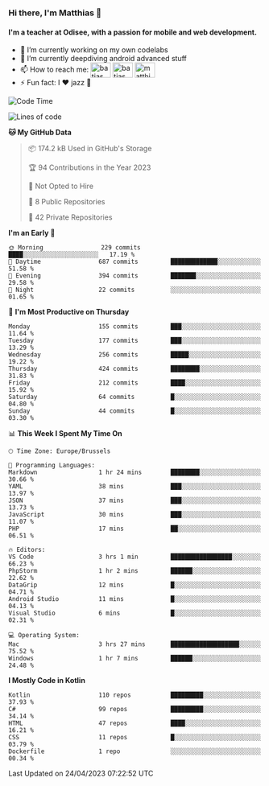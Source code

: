 ### Hi there, I'm Matthias 👋

#### I'm a teacher at Odisee, with a passion for mobile and web development.

- 🔭 I’m currently working on my own codelabs
- 🌱 I’m currently deepdiving android advanced stuff
- 📫 How to reach me: <a href="https://dev.to/batjas" target="_blank"><img align="center" src="https://raw.githubusercontent.com/rahuldkjain/github-profile-readme-generator/master/src/images/icons/Social/devto.svg" alt="batjas" height="30" width="40" /></a>
<a href="https://twitter.com/batjas" target="_blank"><img align="center" src="https://raw.githubusercontent.com/rahuldkjain/github-profile-readme-generator/master/src/images/icons/Social/twitter.svg" alt="batjas" height="30" width="40" /></a>
<a href="https://linkedin.com/in/matthiasdruwé" target="_blank"><img align="center" src="https://raw.githubusercontent.com/rahuldkjain/github-profile-readme-generator/master/src/images/icons/Social/linked-in-alt.svg" alt="matthiasdruwé" height="30" width="40" /></a>
- ⚡ Fun fact: I ❤ jazz 🎷


<!--START_SECTION:waka-->
![Code Time](http://img.shields.io/badge/Code%20Time-700%20hrs%2053%20mins-blue)

![Lines of code](https://img.shields.io/badge/From%20Hello%20World%20I%27ve%20Written-1.3%20million%20lines%20of%20code-blue)

**🐱 My GitHub Data** 

> 📦 174.2 kB Used in GitHub's Storage 
 > 
> 🏆 94 Contributions in the Year 2023
 > 
> 🚫 Not Opted to Hire
 > 
> 📜 8 Public Repositories 
 > 
> 🔑 42 Private Repositories 
 > 
**I'm an Early 🐤** 

```text
🌞 Morning                229 commits         ████░░░░░░░░░░░░░░░░░░░░░   17.19 % 
🌆 Daytime                687 commits         █████████████░░░░░░░░░░░░   51.58 % 
🌃 Evening                394 commits         ███████░░░░░░░░░░░░░░░░░░   29.58 % 
🌙 Night                  22 commits          ░░░░░░░░░░░░░░░░░░░░░░░░░   01.65 % 
```
📅 **I'm Most Productive on Thursday** 

```text
Monday                   155 commits         ███░░░░░░░░░░░░░░░░░░░░░░   11.64 % 
Tuesday                  177 commits         ███░░░░░░░░░░░░░░░░░░░░░░   13.29 % 
Wednesday                256 commits         █████░░░░░░░░░░░░░░░░░░░░   19.22 % 
Thursday                 424 commits         ████████░░░░░░░░░░░░░░░░░   31.83 % 
Friday                   212 commits         ████░░░░░░░░░░░░░░░░░░░░░   15.92 % 
Saturday                 64 commits          █░░░░░░░░░░░░░░░░░░░░░░░░   04.80 % 
Sunday                   44 commits          █░░░░░░░░░░░░░░░░░░░░░░░░   03.30 % 
```


📊 **This Week I Spent My Time On** 

```text
🕑︎ Time Zone: Europe/Brussels

💬 Programming Languages: 
Markdown                 1 hr 24 mins        ████████░░░░░░░░░░░░░░░░░   30.66 % 
YAML                     38 mins             ███░░░░░░░░░░░░░░░░░░░░░░   13.97 % 
JSON                     37 mins             ███░░░░░░░░░░░░░░░░░░░░░░   13.73 % 
JavaScript               30 mins             ███░░░░░░░░░░░░░░░░░░░░░░   11.07 % 
PHP                      17 mins             ██░░░░░░░░░░░░░░░░░░░░░░░   06.51 % 

🔥 Editors: 
VS Code                  3 hrs 1 min         █████████████████░░░░░░░░   66.23 % 
PhpStorm                 1 hr 2 mins         ██████░░░░░░░░░░░░░░░░░░░   22.62 % 
DataGrip                 12 mins             █░░░░░░░░░░░░░░░░░░░░░░░░   04.71 % 
Android Studio           11 mins             █░░░░░░░░░░░░░░░░░░░░░░░░   04.13 % 
Visual Studio            6 mins              █░░░░░░░░░░░░░░░░░░░░░░░░   02.31 % 

💻 Operating System: 
Mac                      3 hrs 27 mins       ███████████████████░░░░░░   75.52 % 
Windows                  1 hr 7 mins         ██████░░░░░░░░░░░░░░░░░░░   24.48 % 
```

**I Mostly Code in Kotlin** 

```text
Kotlin                   110 repos           █████████░░░░░░░░░░░░░░░░   37.93 % 
C#                       99 repos            █████████░░░░░░░░░░░░░░░░   34.14 % 
HTML                     47 repos            ████░░░░░░░░░░░░░░░░░░░░░   16.21 % 
CSS                      11 repos            █░░░░░░░░░░░░░░░░░░░░░░░░   03.79 % 
Dockerfile               1 repo              ░░░░░░░░░░░░░░░░░░░░░░░░░   00.34 % 
```




 Last Updated on 24/04/2023 07:22:52 UTC
<!--END_SECTION:waka-->
